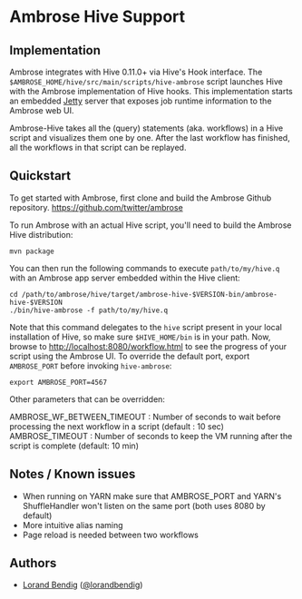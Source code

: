 # Ambrose Hive Support

## Implementation

Ambrose integrates with Hive 0.11.0+ via Hive's Hook interface.
The `$AMBROSE_HOME/hive/src/main/scripts/hive-ambrose` script launches Hive with the Ambrose implementation of Hive hooks. This
implementation starts an embedded [Jetty](http://jetty.codehaus.org/jetty/) server that exposes job
runtime information to the Ambrose web UI.

Ambrose-Hive takes all the (query) statements (aka. workflows) in a Hive script and visualizes them
one by one. After the last workflow has finished, all the workflows in that script can be replayed.


## Quickstart

To get started with Ambrose, first clone and build the Ambrose Github repository.
https://github.com/twitter/ambrose


To run Ambrose with an actual Hive script, you'll need to build the Ambrose Hive distribution:

```
mvn package
```

You can then run the following commands to execute `path/to/my/hive.q` with an Ambrose app server
embedded within the Hive client:


```
cd /path/to/ambrose/hive/target/ambrose-hive-$VERSION-bin/ambrose-hive-$VERSION
./bin/hive-ambrose -f path/to/my/hive.q
```

Note that this command delegates to the `hive` script present in your local installation of Hive, so
make sure `$HIVE_HOME/bin` is in your path. Now, browse to
[http://localhost:8080/workflow.html](http://localhost:8080/workflow.html) to see the
progress of your script using the Ambrose UI. To override the default port, export `AMBROSE_PORT`
before invoking `hive-ambrose`:

```
export AMBROSE_PORT=4567
```

Other parameters that can be overridden:

AMBROSE_WF_BETWEEN_TIMEOUT : Number of seconds to wait before processing the next workflow in a script (default : 10 sec)
AMBROSE_TIMEOUT : Number of seconds to keep the VM running after the script is complete (default: 10 min)


## Notes / Known issues

* When running on YARN make sure that AMBROSE_PORT and YARN's ShuffleHandler won't listen on the same port (both uses 8080 by default)
* More intuitive alias naming
* Page reload is needed between two workflows

## Authors
* [Lorand Bendig](https://github.com/lbendig) ([@lorandbendig](https://twitter.com/lorandbendig))